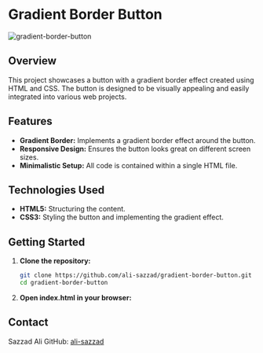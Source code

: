 # Gradient Border Button

![gradient-border-button](https://github.com/ali-sazzad/gradient-border-button/assets/81892364/69ba5ac8-8d94-44fa-89a8-a72fd198a0ff)

## Overview

This project showcases a button with a gradient border effect created using HTML and CSS. The button is designed to be visually appealing and easily integrated into various web projects.

## Features

- **Gradient Border:** Implements a gradient border effect around the button.
- **Responsive Design:** Ensures the button looks great on different screen sizes.
- **Minimalistic Setup:** All code is contained within a single HTML file.

## Technologies Used

- **HTML5:** Structuring the content.
- **CSS3:** Styling the button and implementing the gradient effect.

## Getting Started

1. **Clone the repository:**
   ```bash
   git clone https://github.com/ali-sazzad/gradient-border-button.git
   cd gradient-border-button
2. **Open index.html in your browser:**

## Contact
Sazzad Ali
GitHub: <a href='https://github.com/ali-sazzad'> ali-sazzad </a>
